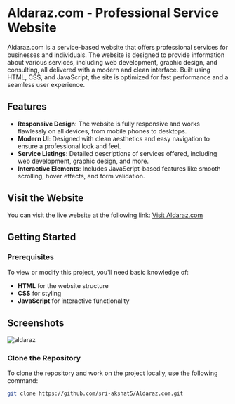 # Aldaraz.com - Professional Service Website

Aldaraz.com is a service-based website that offers professional services for businesses and individuals. The website is designed to provide information about various services, including web development, graphic design, and consulting, all delivered with a modern and clean interface. Built using HTML, CSS, and JavaScript, the site is optimized for fast performance and a seamless user experience.

## Features

- **Responsive Design**: The website is fully responsive and works flawlessly on all devices, from mobile phones to desktops.
- **Modern UI**: Designed with clean aesthetics and easy navigation to ensure a professional look and feel.
- **Service Listings**: Detailed descriptions of services offered, including web development, graphic design, and more.
- **Interactive Elements**: Includes JavaScript-based features like smooth scrolling, hover effects, and form validation.



## Visit the Website

You can visit the live website at the following link:
[Visit Aldaraz.com](https://sri-akshat5.github.io/Aldaraz.com/)

## Getting Started

### Prerequisites

To view or modify this project, you'll need basic knowledge of:

- **HTML** for the website structure
- **CSS** for styling
- **JavaScript** for interactive functionality

## Screenshots
![aldaraz](https://github.com/user-attachments/assets/98a0f0f7-6c47-4d1f-846b-77ce2e108507)


### Clone the Repository

To clone the repository and work on the project locally, use the following command:

```bash
git clone https://github.com/sri-akshat5/Aldaraz.com.git
